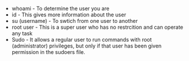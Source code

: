 * whoami - To determine the user you are
*  id - This gives more information about the user
*  su (username) - To swtich from one user to another
*  root user - This is a super user who has no restrcition and can operate any task
*  Sudo - It allows a regular user to run commands with root (administrator) privileges, but only if that user has been given permission in the sudoers file.

